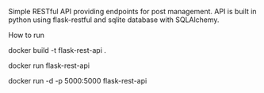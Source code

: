 Simple RESTful API providing endpoints for post management.
API is built in python using flask-restful and sqlite database with SQLAlchemy.

How to run 

docker build -t flask-rest-api .

docker run flask-rest-api

docker run -d -p 5000:5000 flask-rest-api